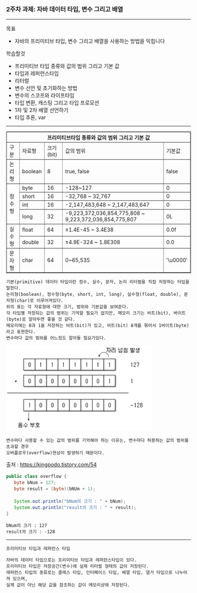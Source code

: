 ### 2주차 과제: 자바 데이터 타입, 변수 그리고 배열
---

목표                    
* 자바의 프리미티브 타입, 변수 그리고 배열을 사용하는 방법을 익힙니다
 
학습할것                 
* 프리미티브 타입 종류와 값의 범위 그리고 기본 값
* 타입과 레퍼런스타입
* 리터럴
* 변수 선언 및 초기화하는 방법
* 변수의 스코프와 라이프타임
* 타입 변환, 캐스팅 그리고 타입 프로모션
* 1차 및 2차 배열 선언하기
* 타입 추론, var     
---

<table border="1px">
        <th colspan="5">프리미티브타입 종류와 값의 범위 그리고 기본 값</th>
        <tr>
            <td>구분</td>
            <td>자료형</td>
            <td>크기(bit)</td>
            <td>값의 범위</td>
            <td>기본값</td>
        </tr>
        <tr>
            <td>논리형</td>
            <td>boolean</td>
            <td>8</td>
            <td>true, false</td>
            <td>false</td>
        </tr>
        <tr>
            <td rowspan="4">정수형</td>
            <td>byte</td>
            <td>16</td>
            <td>-128~127</td>
            <td>0</td>
        </tr>
        <tr>
            <td>short</td>
            <td>16</td>
            <td>-32,768 ~ 32,767</td>
            <td>0</td>
        </tr>
        <tr>
            <td>int</td>
            <td>16</td>
            <td>-2,147,483,648 ~ 2,147,483,647</td>
            <td>0</td>
        </tr>
        <tr>
            <td>long</td>
            <td>32</td>
            <td>-9,223,372,036,854,775,808 ~ 9,223,372,036,854,775,807</td>
            <td>0L</td>
        </tr>
        <tr>
            <td rowspan="2">실수형</td>
            <td>float</td>
            <td>64</td>
            <td>±1.4E-45 ~ 3.4E38</td>
            <td>0.0f</td>
        </tr>
        <tr>
            <td>double</td>
            <td>32</td>
            <td>±4.9E-324 ~ 1.8E308</td>
            <td>0.0</td>
        </tr>
        <tr>
            <td>문자형</td>
            <td>char</td>
            <td>64</td>
            <td>0~65,535</td>
            <td>'\u0000'</td>
        </tr>
    </table>   

```
기본(primitive) 데이터 타입이란 정수, 실수, 문자, 논리 리터럴을 직접 저장하는 타입을 말한다.
논리형(boolean), 정수형(byte, short, int, long), 실수형(float, double), 문자형(char)로 이루어져있다.
위의 표는 각 자료형에 대한 크기, 범위와 기본값을 보여준다.
각 타입별 저장되는 값의 범위는 기억할 필요가 없지만, 메모리 크기는 비트(bit), 바이트(byte)로 알아두면 좋을 것 같다.
메모리에는 0과 1을 저장하는 비트(bit)가 있고, 비트(bit) 8개를 묶어서 1바이트(byte)라고 표현한다.
변수마다 값의 범위를 어느정도 알아둘 필요가있다.   
```
<img src="https://github.com/kimdm1994/white-ship/blob/main/images/image.png" width="400px"></img>
```
변수마다 사용할 수 있는 값의 범위를 기억해야 하는 이유는, 변수마다 허용하는 값의 범위를 초과할 경우 
오버플로우(overflow)현상이 발생하기 때문이다.
```
출처 : <https://kingpodo.tistory.com/54>

```java
public class overflow {
   byte bNum = 127;
   byte result = (byte)(bNUm + 1);
   
   System.out.println("bNum의 크기 : " + bNum);
   System.out.println("result의 크기 : " + result);
}
```
```
bNum의 크기 : 127
result의 크기 : -128
```
---
`프리미티브 타입과 레퍼런스 타입`
```
자바의 데이터 타입으로는 프리미티브 타입과 레퍼런스타입이 있다. 
프리미티브 타입은 저장공간(변수)에 실제 리터럴 형태의 값이 저장된다.
레퍼런스 타입의 종류로는 클래스 타입, 인터페이스 타입, 배열 타입, 열거 타입으로 나누어져 있으며, 
실제 값이 아닌 해당 값을 참조하는 값이 메모리상에 저장된다.
```




    

